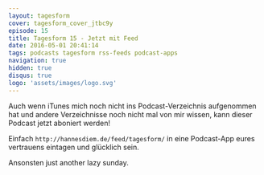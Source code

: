 ```yaml
---
layout: tagesform
cover: tagesform_cover_jtbc9y
episode: 15
title: Tagesform 15 - Jetzt mit Feed
date: 2016-05-01 20:41:14
tags: podcasts tagesform rss-feeds podcast-apps
navigation: true
hidden: true
disqus: true
logo: 'assets/images/logo.svg'
---
```


Auch wenn iTunes mich noch nicht ins Podcast-Verzeichnis aufgenommen hat
und andere Verzeichnisse noch nicht mal von mir wissen, kann dieser
Podcast jetzt aboniert werden!

<!-- more -->

Einfach `http://hannesdiem.de/feed/tagesform/` in eine Podcast-App eures
vertrauens eintagen und glücklich sein.

Ansonsten just another lazy sunday.
